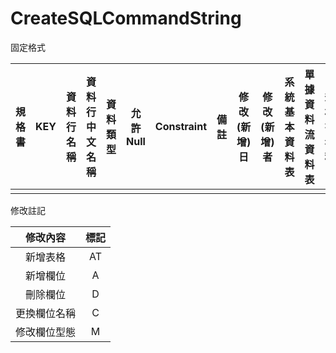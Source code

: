 # CreateSQLCommandString

固定格式

| 規格書 | KEY  | 資料行名稱 | 資料行中文名稱 | 資料類型 | 允許Null | Constraint | 備註 | 修改(新增)日 | 修改(新增)者 | 系統基本資料表 | 單據資料流資料表 | 規格書名稱 | 修改註記V | 原欄位名稱 |
| ------ | ---- | ---------- | -------------- | -------- | -------- | ---------- | ---- | ------------ | ------------ | -------------- | ---------------- | ---------- | --------- | ---------- |
|        |      |            |                |          |          |            |      |              |              |                |                  |            |           |            |

修改註記

|   修改內容   | 標記 |
| :----------: | :--: |
|   新增表格   |  AT  |
|   新增欄位   |  A   |
|   刪除欄位   |  D   |
| 更換欄位名稱 |  C   |
| 修改欄位型態 |  M   |



